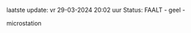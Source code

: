 laatste update: 
vr 29-03-2024 20:02   uur 
Status: FAALT - geel - 
<div class="service Y">microstation</div>
